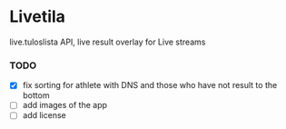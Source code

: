 # Livetila

live.tuloslista API, live result overlay for Live streams

### TODO

- [x] fix sorting for athlete with DNS and those who have not result to the bottom
- [ ] add images of the app
- [ ] add license
